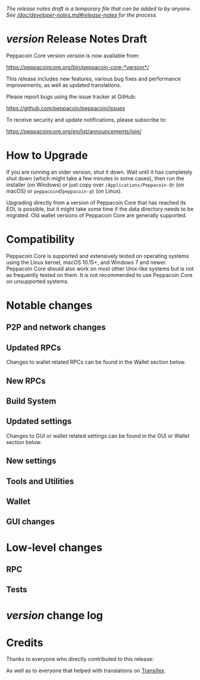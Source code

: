 *The release notes draft is a temporary file that can be added to by anyone. See
[/doc/developer-notes.md#release-notes](/doc/developer-notes.md#release-notes)
for the process.*

*version* Release Notes Draft
===============================

Peppacoin Core version *version* is now available from:

  <https://peppacoincore.org/bin/peppacoin-core-*version*/>

This release includes new features, various bug fixes and performance
improvements, as well as updated translations.

Please report bugs using the issue tracker at GitHub:

  <https://github.com/peppacoin/peppacoin/issues>

To receive security and update notifications, please subscribe to:

  <https://peppacoincore.org/en/list/announcements/join/>

How to Upgrade
==============

If you are running an older version, shut it down. Wait until it has completely
shut down (which might take a few minutes in some cases), then run the
installer (on Windows) or just copy over `/Applications/Peppacoin-Qt` (on macOS)
or `peppacoind`/`peppacoin-qt` (on Linux).

Upgrading directly from a version of Peppacoin Core that has reached its EOL is
possible, but it might take some time if the data directory needs to be migrated. Old
wallet versions of Peppacoin Core are generally supported.

Compatibility
==============

Peppacoin Core is supported and extensively tested on operating systems
using the Linux kernel, macOS 10.15+, and Windows 7 and newer.  Peppacoin
Core should also work on most other Unix-like systems but is not as
frequently tested on them.  It is not recommended to use Peppacoin Core on
unsupported systems.

Notable changes
===============

P2P and network changes
-----------------------

Updated RPCs
------------


Changes to wallet related RPCs can be found in the Wallet section below.

New RPCs
--------

Build System
------------

Updated settings
----------------


Changes to GUI or wallet related settings can be found in the GUI or Wallet section below.

New settings
------------

Tools and Utilities
-------------------

Wallet
------

GUI changes
-----------

Low-level changes
=================

RPC
---

Tests
-----

*version* change log
====================

Credits
=======

Thanks to everyone who directly contributed to this release:


As well as to everyone that helped with translations on
[Transifex](https://www.transifex.com/peppacoin/peppacoin/).
